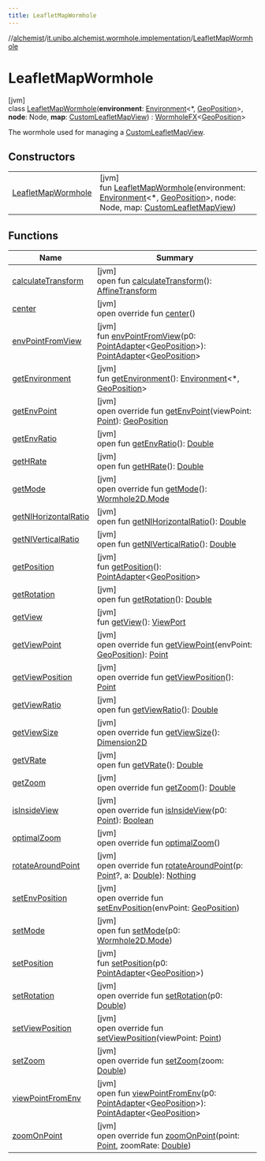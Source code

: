 ```yaml
---
title: LeafletMapWormhole
---
```

//[alchemist](../../../index.html)/[it.unibo.alchemist.wormhole.implementation](../index.html)/[LeafletMapWormhole](index.html)



# LeafletMapWormhole



[jvm]\
class [LeafletMapWormhole](index.html)(**environment**: [Environment](../../it.unibo.alchemist.model.interfaces/-environment/index.html)<*, [GeoPosition](../../it.unibo.alchemist.model.interfaces/-geo-position/index.html)>, **node**: Node, **map**: [CustomLeafletMapView](../../it.unibo.alchemist.boundary/-custom-leaflet-map-view/index.html)) : [WormholeFX](../-wormhole-f-x/index.html)<[GeoPosition](../../it.unibo.alchemist.model.interfaces/-geo-position/index.html)> 

The wormhole used for managing a [CustomLeafletMapView](../../it.unibo.alchemist.boundary/-custom-leaflet-map-view/index.html).



## Constructors


| | |
|---|---|
| [LeafletMapWormhole](-leaflet-map-wormhole.html) | [jvm]<br>fun [LeafletMapWormhole](-leaflet-map-wormhole.html)(environment: [Environment](../../it.unibo.alchemist.model.interfaces/-environment/index.html)<*, [GeoPosition](../../it.unibo.alchemist.model.interfaces/-geo-position/index.html)>, node: Node, map: [CustomLeafletMapView](../../it.unibo.alchemist.boundary/-custom-leaflet-map-view/index.html)) |


## Functions


| Name | Summary |
|---|---|
| [calculateTransform](../-wormhole-f-x/index.html#-238501275%2FFunctions%2F-134779887) | [jvm]<br>open fun [calculateTransform](../-wormhole-f-x/index.html#-238501275%2FFunctions%2F-134779887)(): [AffineTransform](https://docs.oracle.com/javase/8/docs/api/java/awt/geom/AffineTransform.html) |
| [center](../../it.unibo.alchemist.boundary.wormhole.implementation/-abstract-wormhole2-d/center.html) | [jvm]<br>open override fun [center](../../it.unibo.alchemist.boundary.wormhole.implementation/-abstract-wormhole2-d/center.html)() |
| [envPointFromView](index.html#373615232%2FFunctions%2F-134779887) | [jvm]<br>fun [envPointFromView](index.html#373615232%2FFunctions%2F-134779887)(p0: [PointAdapter](../../it.unibo.alchemist.boundary.wormhole.implementation/-point-adapter/index.html)<[GeoPosition](../../it.unibo.alchemist.model.interfaces/-geo-position/index.html)>): [PointAdapter](../../it.unibo.alchemist.boundary.wormhole.implementation/-point-adapter/index.html)<[GeoPosition](../../it.unibo.alchemist.model.interfaces/-geo-position/index.html)> |
| [getEnvironment](../-wormhole-f-x/index.html#172054286%2FFunctions%2F-134779887) | [jvm]<br>fun [getEnvironment](../-wormhole-f-x/index.html#172054286%2FFunctions%2F-134779887)(): [Environment](../../it.unibo.alchemist.model.interfaces/-environment/index.html)<*, [GeoPosition](../../it.unibo.alchemist.model.interfaces/-geo-position/index.html)> |
| [getEnvPoint](get-env-point.html) | [jvm]<br>open override fun [getEnvPoint](get-env-point.html)(viewPoint: [Point](https://docs.oracle.com/javase/8/docs/api/java/awt/Point.html)): [GeoPosition](../../it.unibo.alchemist.model.interfaces/-geo-position/index.html) |
| [getEnvRatio](../-wormhole-f-x/index.html#2141438683%2FFunctions%2F-134779887) | [jvm]<br>open fun [getEnvRatio](../-wormhole-f-x/index.html#2141438683%2FFunctions%2F-134779887)(): [Double](https://kotlinlang.org/api/latest/jvm/stdlib/kotlin/-double/index.html) |
| [getHRate](../-wormhole-f-x/index.html#857999449%2FFunctions%2F-134779887) | [jvm]<br>open fun [getHRate](../-wormhole-f-x/index.html#857999449%2FFunctions%2F-134779887)(): [Double](https://kotlinlang.org/api/latest/jvm/stdlib/kotlin/-double/index.html) |
| [getMode](../../it.unibo.alchemist.boundary.wormhole.implementation/-map-wormhole/index.html#12876278%2FFunctions%2F-134779887) | [jvm]<br>open override fun [getMode](../../it.unibo.alchemist.boundary.wormhole.implementation/-map-wormhole/index.html#12876278%2FFunctions%2F-134779887)(): [Wormhole2D.Mode](../../it.unibo.alchemist.boundary.wormhole.interfaces/-wormhole2-d/-mode/index.html) |
| [getNIHorizontalRatio](../-wormhole-f-x/index.html#-182384363%2FFunctions%2F-134779887) | [jvm]<br>open fun [getNIHorizontalRatio](../-wormhole-f-x/index.html#-182384363%2FFunctions%2F-134779887)(): [Double](https://kotlinlang.org/api/latest/jvm/stdlib/kotlin/-double/index.html) |
| [getNIVerticalRatio](../-wormhole-f-x/index.html#-1329451865%2FFunctions%2F-134779887) | [jvm]<br>open fun [getNIVerticalRatio](../-wormhole-f-x/index.html#-1329451865%2FFunctions%2F-134779887)(): [Double](https://kotlinlang.org/api/latest/jvm/stdlib/kotlin/-double/index.html) |
| [getPosition](../-wormhole-f-x/index.html#1323425584%2FFunctions%2F-134779887) | [jvm]<br>fun [getPosition](../-wormhole-f-x/index.html#1323425584%2FFunctions%2F-134779887)(): [PointAdapter](../../it.unibo.alchemist.boundary.wormhole.implementation/-point-adapter/index.html)<[GeoPosition](../../it.unibo.alchemist.model.interfaces/-geo-position/index.html)> |
| [getRotation](../-wormhole-f-x/index.html#1511309947%2FFunctions%2F-134779887) | [jvm]<br>open fun [getRotation](../-wormhole-f-x/index.html#1511309947%2FFunctions%2F-134779887)(): [Double](https://kotlinlang.org/api/latest/jvm/stdlib/kotlin/-double/index.html) |
| [getView](../-wormhole-f-x/index.html#709246772%2FFunctions%2F-134779887) | [jvm]<br>fun [getView](../-wormhole-f-x/index.html#709246772%2FFunctions%2F-134779887)(): [ViewPort](../../it.unibo.alchemist.boundary.wormhole.interfaces/-view-port/index.html) |
| [getViewPoint](get-view-point.html) | [jvm]<br>open override fun [getViewPoint](get-view-point.html)(envPoint: [GeoPosition](../../it.unibo.alchemist.model.interfaces/-geo-position/index.html)): [Point](https://docs.oracle.com/javase/8/docs/api/java/awt/Point.html) |
| [getViewPosition](../../it.unibo.alchemist.boundary.wormhole.implementation/-abstract-wormhole2-d/get-view-position.html) | [jvm]<br>open override fun [getViewPosition](../../it.unibo.alchemist.boundary.wormhole.implementation/-abstract-wormhole2-d/get-view-position.html)(): [Point](https://docs.oracle.com/javase/8/docs/api/java/awt/Point.html) |
| [getViewRatio](../-wormhole-f-x/index.html#1160341787%2FFunctions%2F-134779887) | [jvm]<br>open fun [getViewRatio](../-wormhole-f-x/index.html#1160341787%2FFunctions%2F-134779887)(): [Double](https://kotlinlang.org/api/latest/jvm/stdlib/kotlin/-double/index.html) |
| [getViewSize](../../it.unibo.alchemist.boundary.wormhole.implementation/-abstract-wormhole2-d/get-view-size.html) | [jvm]<br>open override fun [getViewSize](../../it.unibo.alchemist.boundary.wormhole.implementation/-abstract-wormhole2-d/get-view-size.html)(): [Dimension2D](https://docs.oracle.com/javase/8/docs/api/java/awt/geom/Dimension2D.html) |
| [getVRate](../-wormhole-f-x/index.html#1016425227%2FFunctions%2F-134779887) | [jvm]<br>open fun [getVRate](../-wormhole-f-x/index.html#1016425227%2FFunctions%2F-134779887)(): [Double](https://kotlinlang.org/api/latest/jvm/stdlib/kotlin/-double/index.html) |
| [getZoom](../../it.unibo.alchemist.boundary.wormhole.implementation/-map-wormhole/index.html#-1625725498%2FFunctions%2F-134779887) | [jvm]<br>open override fun [getZoom](../../it.unibo.alchemist.boundary.wormhole.implementation/-map-wormhole/index.html#-1625725498%2FFunctions%2F-134779887)(): [Double](https://kotlinlang.org/api/latest/jvm/stdlib/kotlin/-double/index.html) |
| [isInsideView](../-wormhole-f-x/index.html#1329027884%2FFunctions%2F-134779887) | [jvm]<br>open override fun [isInsideView](../-wormhole-f-x/index.html#1329027884%2FFunctions%2F-134779887)(p0: [Point](https://docs.oracle.com/javase/8/docs/api/java/awt/Point.html)): [Boolean](https://kotlinlang.org/api/latest/jvm/stdlib/kotlin/-boolean/index.html) |
| [optimalZoom](optimal-zoom.html) | [jvm]<br>open override fun [optimalZoom](optimal-zoom.html)() |
| [rotateAroundPoint](rotate-around-point.html) | [jvm]<br>open override fun [rotateAroundPoint](rotate-around-point.html)(p: [Point](https://docs.oracle.com/javase/8/docs/api/java/awt/Point.html)?, a: [Double](https://kotlinlang.org/api/latest/jvm/stdlib/kotlin/-double/index.html)): [Nothing](https://kotlinlang.org/api/latest/jvm/stdlib/kotlin/-nothing/index.html) |
| [setEnvPosition](set-env-position.html) | [jvm]<br>open override fun [setEnvPosition](set-env-position.html)(envPoint: [GeoPosition](../../it.unibo.alchemist.model.interfaces/-geo-position/index.html)) |
| [setMode](../-wormhole-f-x/index.html#2082857849%2FFunctions%2F-134779887) | [jvm]<br>open fun [setMode](../-wormhole-f-x/index.html#2082857849%2FFunctions%2F-134779887)(p0: [Wormhole2D.Mode](../../it.unibo.alchemist.boundary.wormhole.interfaces/-wormhole2-d/-mode/index.html)) |
| [setPosition](index.html#536747285%2FFunctions%2F-134779887) | [jvm]<br>fun [setPosition](index.html#536747285%2FFunctions%2F-134779887)(p0: [PointAdapter](../../it.unibo.alchemist.boundary.wormhole.implementation/-point-adapter/index.html)<[GeoPosition](../../it.unibo.alchemist.model.interfaces/-geo-position/index.html)>) |
| [setRotation](../-wormhole-f-x/index.html#1328566965%2FFunctions%2F-134779887) | [jvm]<br>open override fun [setRotation](../-wormhole-f-x/index.html#1328566965%2FFunctions%2F-134779887)(p0: [Double](https://kotlinlang.org/api/latest/jvm/stdlib/kotlin/-double/index.html)) |
| [setViewPosition](set-view-position.html) | [jvm]<br>open override fun [setViewPosition](set-view-position.html)(viewPoint: [Point](https://docs.oracle.com/javase/8/docs/api/java/awt/Point.html)) |
| [setZoom](set-zoom.html) | [jvm]<br>open override fun [setZoom](set-zoom.html)(zoom: [Double](https://kotlinlang.org/api/latest/jvm/stdlib/kotlin/-double/index.html)) |
| [viewPointFromEnv](index.html#-1373941690%2FFunctions%2F-134779887) | [jvm]<br>open fun [viewPointFromEnv](index.html#-1373941690%2FFunctions%2F-134779887)(p0: [PointAdapter](../../it.unibo.alchemist.boundary.wormhole.implementation/-point-adapter/index.html)<[GeoPosition](../../it.unibo.alchemist.model.interfaces/-geo-position/index.html)>): [PointAdapter](../../it.unibo.alchemist.boundary.wormhole.implementation/-point-adapter/index.html)<[GeoPosition](../../it.unibo.alchemist.model.interfaces/-geo-position/index.html)> |
| [zoomOnPoint](zoom-on-point.html) | [jvm]<br>open override fun [zoomOnPoint](zoom-on-point.html)(point: [Point](https://docs.oracle.com/javase/8/docs/api/java/awt/Point.html), zoomRate: [Double](https://kotlinlang.org/api/latest/jvm/stdlib/kotlin/-double/index.html)) |

